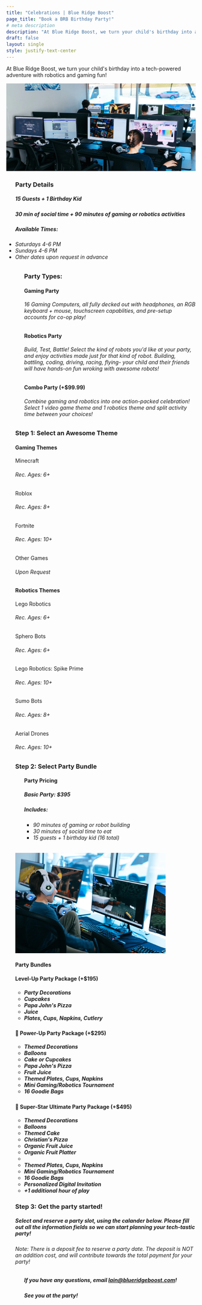 ```yaml
---
title: "Celebrations | Blue Ridge Boost"
page_title: "Book a BRB Birthday Party!"
# meta description
description: "At Blue Ridge Boost, we turn your child's birthday into a tech-powered adventure with robotics and gaming fun!"
draft: false
layout: single
style: justify-text-center
---
```


<p>At Blue Ridge Boost, we turn your child's birthday into a tech-powered adventure with robotics and gaming fun!</p>
<img src="images/wideroom.webp" alt="BRB Gaming Room">
<!--<img src="images/fullroom.jpg" alt="BRB Gaming Room" width="500">-->
    <ul>
    <h3>Party Details</h3>
    <h5><strong>15 Guests + 1 Birthday Kid</strong></h5>
    <h5><strong>30 min of social time + 90 minutes of gaming or robotics activities</strong></h5>    
    <h5><strong>Available Times:</strong></h5> 
    <h6><li>Saturdays 4-6 PM</li>
    <li>Sundays 4-6 PM</li>
    <li>Other dates upon request in advance</li></h6>
<div class="container section">
<ul>
<h3>Party Types:</h3>
<h4><strong>Gaming Party</strong></h4>
<h6>16 Gaming Computers, all fully decked out with headphones, an RGB keyboard + mouse, touchscreen capablities, and pre-setup accounts for co-op play!</h6>
<h4><strong>Robotics Party</strong></h4>
<h6>Build, Test, Battle! Select the kind of robots you'd like at your party, and enjoy activities made just for that kind of robot. Building, battling, coding, driving, racing, flying- your child and their friends will have hands-on fun wroking with awesome robots!</h6>
<h4><strong>Combo Party (+$99.99)</strong></h4>
<h6>Combine gaming and robotics into one action-packed celebration! Select 1 video game theme and 1 robotics theme and split activity time between your choices!</h6>
</ul>
</div>



<div class="container section">
    <!--This needs to be in a row-->
    <h3>Step 1: Select an Awesome Theme</h3>
    <!--Make this a banner-->
    <div class="row row-cols-3">
        <div class="theme-card">
            <h4>Gaming Themes</h4>
            <!--Subtitle Needed-->
            <body>Minecraft</body> 
            <h6>Rec. Ages: 6+</h6>
            <body>Roblox</body> 
            <h6>Rec. Ages: 8+</h6>
            <body>Fortnite</body>
            <h6>Rec. Ages: 10+</h6>
            <body>Other Games</body> 
            <h6>Upon Request</h6>
        </div>
        <div class="theme-card">
            <h4>Robotics Themes</h4>
            <body>Lego Robotics</body> 
            <h6>Rec. Ages: 6+</h6>
            <body>Sphero Bots</body> 
            <h6>Rec. Ages: 6+</h6>
            <body>Lego Robotics: Spike Prime</body>
            <h6>Rec. Ages: 10+</h6>
            <body>Sumo Bots</body> 
            <h6>Rec. Ages: 8+</h6>
            <body>Aerial Drones</body> 
            <h6>Rec. Ages: 10+</h6>
        </div>
    </div>
</div>

<div class="container section">
        <h3>Step 2: Select Party Bundle</h3>
        <div class="row">
        <div class="columnparty">
        <ul>
            <h4>Party Pricing</h4>
            <h5>Basic Party: $395</h5>
            <h5>Includes:</h5>
            <ul>
                <h6>
                <li>90 minutes of gaming or robot building</li>
                <li>30 minutes of social time to eat</li>
                <li>15 guests + 1 birthday kid (16 total)</li>
                </h6>
            </ul>
            </ul>
        </div>
        <div class="columnparty">
            <img src="images/maxweb.webp" alt="Minecraft Setup" width="400">
        </div>
    </div>
    <div class="row">
        <h4>Party Bundles</h4>
    </div>
    <div class="row row-cols-3">
        <div class="theme-card">
            <!--super charged, gamer, pro, champion, vip-->
                <h4>Level-Up Party Package (+$195)</h4>
                <ul>
                    <h5>
                    <li>Party Decorations</li>
                    <li>Cupcakes</li>
                    <li>Papa John's Pizza</li>
                    <li>Juice</li>
                    <li>Plates, Cups, Napkins, Cutlery</li>
                    </h5>
                </ul>
        </div>
        <div class="theme-card">
                <h4>&#127812 Power-Up Party Package (+$295)</h4>
                <ul>
                    <h5>
                    <li><strong>Themed Decorations</strong></li>
                    <li><strong>Balloons</strong></li>
                    <li><strong>Cake</strong> or Cupcakes</li>
                    <li>Papa John's Pizza</li>
                    <li>Fruit Juice</li>
                    <li><strong>Themed</strong> Plates, Cups, Napkins</li>
                    <li><strong>Mini Gaming/Robotics Tournament</strong></li>
                    <li><strong>16 Goodie Bags</strong></li>
                    </h5>
                </ul>
        </div>
        <div class="theme-card">
                <h4>&#127775 Super-Star Ultimate Party Package (+$495)</h4>
                <ul>
                    <h5>
                    <li>Themed Decorations</li>
                    <li>Balloons</li>
                    <li><strong>Themed Cake</strong></li>
                    <li><strong>Christian's Pizza</strong></li>
                    <li><strong>Organic</strong> Fruit Juice</li>
                    <li><strong>Organic</strong> Fruit Platter<li>
                    <li>Themed Plates, Cups, Napkins</li>
                    <li>Mini Gaming/Robotics Tournament</li>
                    <li>16 Goodie Bags</li>
                    <strong><li>Personalized Digital Invitation</li>
                    <li>+1 additional hour of play</li></strong>
                    </h5>
                </ul>
        </div>
    </div>
    <div class="container section">
    <h3>Step 3: Get the party started!</h3>
    <h5>Select and reserve a party slot, using the calander below. Please fill out all the information fields so we can start planning your tech-tastic party!</h5>
    <h6> Note: There is a deposit fee to reserve a party date. The deposit is NOT an addition cost, and will contribute towards the total payment for your party! </h6>
    <!--I would like to make this an "email us" button later on-->
    <ul>
    <!-- <div class="container" id="Celebrations">
<div id="my-store-106136041"></div>
<div><script data-cfasync="false" type="text/javascript" src="https://app.ecwid.com/script.js?106136041&data_platform=code" charset="utf-8"></script><script type="text/javascript"> xProductBrowser("id=my-store-106136041", "defaultCategoryId=184145262");</script></div>
</div> -->
    <!-- add a la carte add ons of baloons and maybe pizza -->
    <!-- add embeded deposit system -->
    <script src="https://embed.ycb.me"	async="true"	data-domain="c0f2o"	data-displaymode="auto"></script>
    <h5>If you have any questions, email <a href="mailto:lain@blueridgeboost.com">lain@blueridgeboost.com</a>!</h5>
    <h5>See you at the party!</h5>
    </ul>
    </div>
</div>

